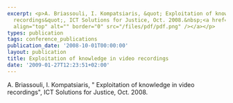```yaml
---
excerpt: <p>A. Briassouli, I. Kompatsiaris, &quot; Exploitation of knowledge in video
  recordings&quot;, ICT Solutions for Justice, Oct. 2008.&nbsp;<a href="/files/knowledge_video.pdf"><img
  align="top" alt="" border="0" src="/files/pdf/pdf.png" /></a></p>
types: publication
tags: conference_publications
publication_date: '2008-10-01T00:00:00'
layout: publication
title: Exploitation of knowledge in video recordings
date: '2009-01-27T12:23:51+02:00'
---
```

<p>A. Briassouli, I. Kompatsiaris, &quot; Exploitation of knowledge in video recordings&quot;, ICT Solutions for Justice, Oct. 2008.&nbsp;<a href="/files/knowledge_video.pdf"><img align="top" alt="" border="0" src="/files/pdf/pdf.png" /></a></p>
